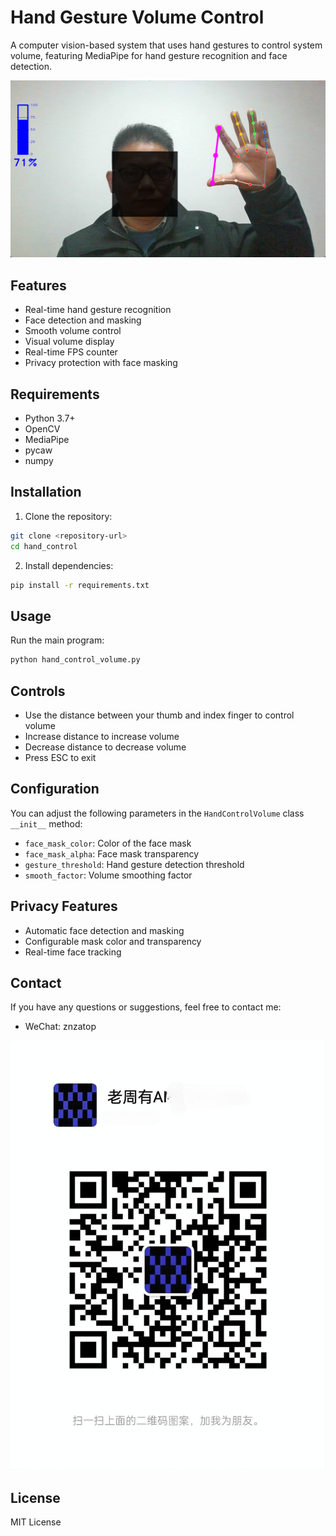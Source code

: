 # Hand Gesture Volume Control

A computer vision-based system that uses hand gestures to control system volume, featuring MediaPipe for hand gesture recognition and face detection.

![Hand Gesture Volume Control Demo](https://github.com/wangqiqi/interesting_assets/raw/main/images/hand_vol.png)

## Features

- Real-time hand gesture recognition
- Face detection and masking
- Smooth volume control
- Visual volume display
- Real-time FPS counter
- Privacy protection with face masking

## Requirements

- Python 3.7+
- OpenCV
- MediaPipe
- pycaw
- numpy

## Installation

1. Clone the repository:
```bash
git clone <repository-url>
cd hand_control
```

2. Install dependencies:
```bash
pip install -r requirements.txt
```

## Usage

Run the main program:
```bash
python hand_control_volume.py
```

## Controls

- Use the distance between your thumb and index finger to control volume
- Increase distance to increase volume
- Decrease distance to decrease volume
- Press ESC to exit

## Configuration

You can adjust the following parameters in the `HandControlVolume` class `__init__` method:

- `face_mask_color`: Color of the face mask
- `face_mask_alpha`: Face mask transparency
- `gesture_threshold`: Hand gesture detection threshold
- `smooth_factor`: Volume smoothing factor

## Privacy Features

- Automatic face detection and masking
- Configurable mask color and transparency
- Real-time face tracking

## Contact

If you have any questions or suggestions, feel free to contact me:

- WeChat: znzatop

![WeChat](https://github.com/wangqiqi/interesting_assets/raw/main/images/wechat.jpg)

## License

MIT License 